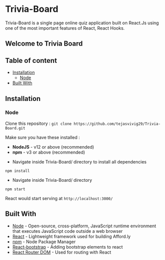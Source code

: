 # **Trivia-Board**

Trivia-Board is a single page online quiz application built on React.Js using one of the most important features of React, React Hooks.

## Welcome to Trivia Board



## Table of content

- [Installation](#installation)
  - [Node](#Node)
- [Built With](#built-with)

## Installation

### Node

Clone this repository :
`git clone https://github.com/tejasvivig29/Trivia-Board.git`

Make sure you have these installed :

- **NodeJS** - v12 or above (recommended)
- **npm** - v3 or above (recommended)

* Navigate inside Trivia-Board/ directory to install all dependencies

```
npm install
```

- Navigate inside Trivia-Board/ directory

```
npm start
```

React would start serving at `http://localhost:3000/`

## Built With

- [Node](https://nodejs.org/en/docs/) - Open-source, cross-platform, JavaScript runtime environment that executes JavaScript code outside a web browser
- [React](https://reactjs.org/docs/getting-started.html) - Lightweight framework used for building Afford.ly
- [npm](https://docs.npmjs.com) - Node Package Manager
- [React-bootstrap](https://react-bootstrap.github.io/getting-started/introduction) - Adding bootstrap elements to react
- [React Router DOM](https://www.npmjs.com/package/react-router-dom) - Used for routing with React
